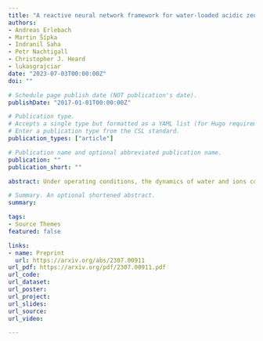 ```yaml
---
title: "A reactive neural network framework for water-loaded acidic zeolites"
authors:
- Andreas Erlebach
- Martin Šípka
- Indranil Saha
- Petr Nachtigall
- Christopher J. Heard
- lukasgrajciar
date: "2023-07-03T00:00:00Z"
doi: ""

# Schedule page publish date (NOT publication's date).
publishDate: "2017-01-01T00:00:00Z"

# Publication type.
# Accepts a single type but formatted as a YAML list (for Hugo requirements).
# Enter a publication type from the CSL standard.
publication_types: ["article"]

# Publication name and optional abbreviated publication name.
publication: ""
publication_short: ""

abstract: Under operating conditions, the dynamics of water and ions confined within protonic aluminosilicate zeolite micropores are responsible for many of their properties, including hydrothermal stability, acidity and catalytic activity. However, due to high computational cost, operando studies of acidic zeolites are currently rare and limited to specific cases and simplified models. In this work, we have developed a general reactive neural network potential (NNP) attempting to cover the entire class of acidic zeolites, including the full range of experimentally relevant water concentrations and Si/Al ratios. This NNP combines dramatic sampling acceleration, retaining the reference metaGGA DFT level, with the capacity for discovery of new chemistry, such as collective defect formation mechanisms at the zeolite surface. Furthermore, we exemplify how the NNP can be used as a basis for further extensions/improvements which include data-efficient adoption of higher-level (hybrid) references via Δ-learning and the acceleration of rare event sampling via automatic construction of collective variables. These developments represent a significant step towards accurate simulations of realistic catalysts under operando conditions.

# Summary. An optional shortened abstract.
summary: 

tags:
- Source Themes
featured: false

links:
- name: Preprint
  url: https://arxiv.org/abs/2307.00911
url_pdf: https://arxiv.org/pdf/2307.00911.pdf
url_code:
url_dataset:
url_poster:
url_project:
url_slides:
url_source:
url_video:

---
```

